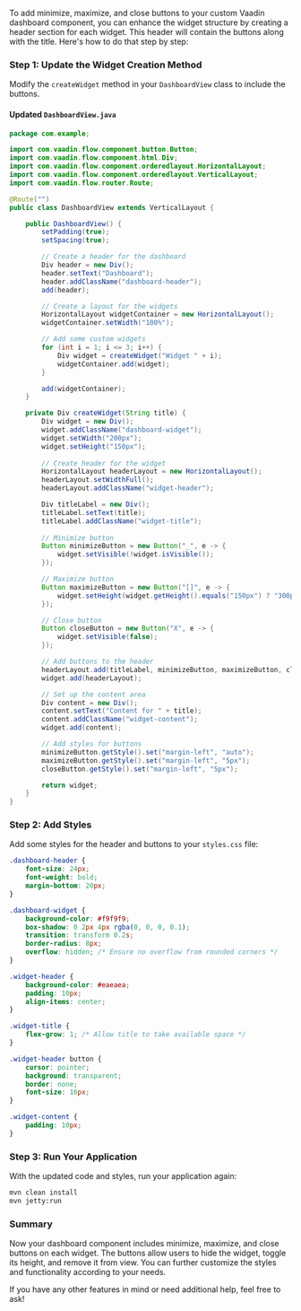 To add minimize, maximize, and close buttons to your custom Vaadin dashboard component, you can enhance the widget structure by creating a header section for each widget. This header will contain the buttons along with the title. Here's how to do that step by step:

### Step 1: Update the Widget Creation Method

Modify the `createWidget` method in your `DashboardView` class to include the buttons.

#### Updated `DashboardView.java`

```java
package com.example;

import com.vaadin.flow.component.button.Button;
import com.vaadin.flow.component.html.Div;
import com.vaadin.flow.component.orderedlayout.HorizontalLayout;
import com.vaadin.flow.component.orderedlayout.VerticalLayout;
import com.vaadin.flow.router.Route;

@Route("")
public class DashboardView extends VerticalLayout {

    public DashboardView() {
        setPadding(true);
        setSpacing(true);

        // Create a header for the dashboard
        Div header = new Div();
        header.setText("Dashboard");
        header.addClassName("dashboard-header");
        add(header);

        // Create a layout for the widgets
        HorizontalLayout widgetContainer = new HorizontalLayout();
        widgetContainer.setWidth("100%");

        // Add some custom widgets
        for (int i = 1; i <= 3; i++) {
            Div widget = createWidget("Widget " + i);
            widgetContainer.add(widget);
        }

        add(widgetContainer);
    }

    private Div createWidget(String title) {
        Div widget = new Div();
        widget.addClassName("dashboard-widget");
        widget.setWidth("200px");
        widget.setHeight("150px");
        
        // Create header for the widget
        HorizontalLayout headerLayout = new HorizontalLayout();
        headerLayout.setWidthFull();
        headerLayout.addClassName("widget-header");

        Div titleLabel = new Div();
        titleLabel.setText(title);
        titleLabel.addClassName("widget-title");
        
        // Minimize button
        Button minimizeButton = new Button("_", e -> {
            widget.setVisible(!widget.isVisible());
        });

        // Maximize button
        Button maximizeButton = new Button("[]", e -> {
            widget.setHeight(widget.getHeight().equals("150px") ? "300px" : "150px");
        });

        // Close button
        Button closeButton = new Button("X", e -> {
            widget.setVisible(false);
        });

        // Add buttons to the header
        headerLayout.add(titleLabel, minimizeButton, maximizeButton, closeButton);
        widget.add(headerLayout);

        // Set up the content area
        Div content = new Div();
        content.setText("Content for " + title);
        content.addClassName("widget-content");
        widget.add(content);

        // Add styles for buttons
        minimizeButton.getStyle().set("margin-left", "auto");
        maximizeButton.getStyle().set("margin-left", "5px");
        closeButton.getStyle().set("margin-left", "5px");

        return widget;
    }
}
```

### Step 2: Add Styles

Add some styles for the header and buttons to your `styles.css` file:

```css
.dashboard-header {
    font-size: 24px;
    font-weight: bold;
    margin-bottom: 20px;
}

.dashboard-widget {
    background-color: #f9f9f9;
    box-shadow: 0 2px 4px rgba(0, 0, 0, 0.1);
    transition: transform 0.2s;
    border-radius: 8px;
    overflow: hidden; /* Ensure no overflow from rounded corners */
}

.widget-header {
    background-color: #eaeaea;
    padding: 10px;
    align-items: center;
}

.widget-title {
    flex-grow: 1; /* Allow title to take available space */
}

.widget-header button {
    cursor: pointer;
    background: transparent;
    border: none;
    font-size: 16px;
}

.widget-content {
    padding: 10px;
}
```

### Step 3: Run Your Application

With the updated code and styles, run your application again:

```bash
mvn clean install
mvn jetty:run
```

### Summary

Now your dashboard component includes minimize, maximize, and close buttons on each widget. The buttons allow users to hide the widget, toggle its height, and remove it from view. You can further customize the styles and functionality according to your needs.

If you have any other features in mind or need additional help, feel free to ask!
